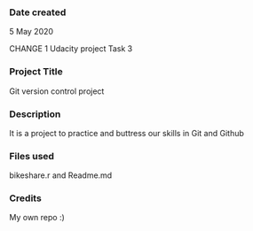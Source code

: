 ### Date created
5 May 2020

CHANGE 1 Udacity project Task 3

### Project Title
Git version control project

### Description
It is a project to practice and buttress our skills in Git and Github

### Files used
bikeshare.r and Readme.md

### Credits
My own repo :)

